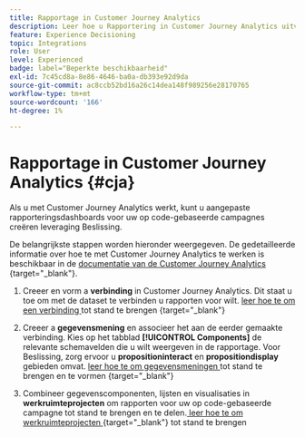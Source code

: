 ```yaml
---
title: Rapportage in Customer Journey Analytics
description: Leer hoe u Rapportering in Customer Journey Analytics uitvoert
feature: Experience Decisioning
topic: Integrations
role: User
level: Experienced
badge: label="Beperkte beschikbaarheid"
exl-id: 7c45cd8a-8e86-4646-ba0a-db393e92d9da
source-git-commit: ac8ccb52bd16a26c14dea148f989256e28170765
workflow-type: tm+mt
source-wordcount: '166'
ht-degree: 1%

---
```


# Rapportage in Customer Journey Analytics {#cja}

Als u met Customer Journey Analytics werkt, kunt u aangepaste rapporteringsdashboards voor uw op code-gebaseerde campagnes creëren leveraging Beslissing.

De belangrijkste stappen worden hieronder weergegeven. De gedetailleerde informatie over hoe te met Customer Journey Analytics te werken is beschikbaar in de [ documentatie van de Customer Journey Analytics ](https://experienceleague.adobe.com/en/docs/analytics-platform/using/cja-landing) {target="_blank"}.

1. Creeer en vorm a **verbinding** in Customer Journey Analytics. Dit staat u toe om met de dataset te verbinden u rapporten voor wilt. [ leer hoe te om een verbinding ](https://experienceleague.adobe.com/en/docs/analytics-platform/using/cja-connections/create-connection) tot stand te brengen {target="_blank"}

1. Creeer a **gegevensmening** en associeer het aan de eerder gemaakte verbinding. Kies op het tabblad **[!UICONTROL Components]** de relevante schemavelden die u wilt weergeven in de rapportage. Voor Beslissing, zorg ervoor u **propositioninteract** en **propositiondisplay** gebieden omvat. [ leer hoe te om gegevensmeningen ](https://experienceleague.adobe.com/en/docs/analytics-platform/using/cja-dataviews/create-dataview) tot stand te brengen en te vormen {target="_blank"}

1. Combineer gegevenscomponenten, lijsten en visualisaties in **werkruimteprojecten** om rapporten voor uw op code-gebaseerde campagne tot stand te brengen en te delen.[ leer hoe te om werkruimteprojecten ](https://experienceleague.adobe.com/en/docs/analytics-platform/using/cja-workspace/build-workspace-project/create-projects) {target="_blank"} tot stand te brengen
